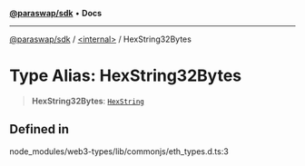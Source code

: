 [**@paraswap/sdk**](../../README.md) • **Docs**

***

[@paraswap/sdk](../../globals.md) / [\<internal\>](../README.md) / HexString32Bytes

# Type Alias: HexString32Bytes

> **HexString32Bytes**: [`HexString`](HexString.md)

## Defined in

node\_modules/web3-types/lib/commonjs/eth\_types.d.ts:3
